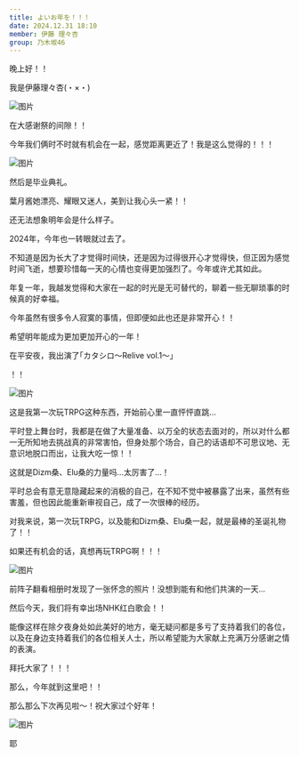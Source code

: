 ```yaml
---
title: よいお年を！！！
date: 2024.12.31 18:10
member: 伊藤 理々杏
group: 乃木坂46
---
```



晚上好！！


我是伊藤理々杏(・×・)


![图片](https://www.nogizaka46.com/files/46/diary/n46/MEMBER/moblog/202412/mobaJppTF.jpg)



在大感谢祭的间隙！！

今年我们俩时不时就有机会在一起，感觉距离更近了！我是这么觉得的！！！


![图片](https://www.nogizaka46.com/files/46/diary/n46/MEMBER/moblog/202412/mobUfNgvg.jpg)


然后是毕业典礼。

葉月酱她漂亮、耀眼又迷人，美到让我心头一紧！！

还无法想象明年会是什么样子。




2024年，今年也一转眼就过去了。

不知道是因为长大了才觉得时间快，还是因为过得很开心才觉得快，但正因为感觉时间飞逝，想要珍惜每一天的心情也变得更加强烈了。今年或许尤其如此。


年复一年，我越发觉得和大家在一起的时光是无可替代的，聊着一些无聊琐事的时候真的好幸福。


今年虽然有很多令人寂寞的事情，但即便如此也还是非常开心！！


希望明年能成为更加更加开心的一年！



在平安夜，我出演了｢カタシロ〜Relive vol.1〜｣

！！


![图片](https://www.nogizaka46.com/files/46/diary/n46/MEMBER/moblog/202412/mobiMR2ZY.jpg)


这是我第一次玩TRPG这种东西，开始前心里一直怦怦直跳…


平时登上舞台时，我都是在做了大量准备、以万全的状态去面对的，所以对什么都一无所知地去挑战真的非常害怕，但身处那个场合，自己的话语却不可思议地、无意识地脱口而出，让我大吃一惊！！


这就是Dizm桑、Elu桑的力量吗…太厉害了…！


平时总会有意无意隐藏起来的消极的自己，在不知不觉中被暴露了出来，虽然有些害羞，但也因此能重新审视自己，成了一次很棒的经历。


对我来说，第一次玩TRPG，以及能和Dizm桑、Elu桑一起，就是最棒的圣诞礼物了！！


如果还有机会的话，真想再玩TRPG啊！！！


![图片](https://www.nogizaka46.com/files/46/diary/n46/MEMBER/moblog/202412/mobw3MDL1.jpg)


前阵子翻看相册时发现了一张怀念的照片！没想到能有和他们共演的一天…



然后今天，我们将有幸出场NHK红白歌会！！

能像这样在除夕夜身处如此美好的地方，毫无疑问都是多亏了支持着我们的各位，以及在身边支持着我们的各位相关人士，所以希望能为大家献上充满万分感谢之情的表演。

拜托大家了！！！



那么，今年就到这里吧！！


那么那么下次再见啦〜！祝大家过个好年！




































![图片](https://www.nogizaka46.com/files/46/diary/n46/MEMBER/moblog/202412/mob943HsE.jpg)

耶

